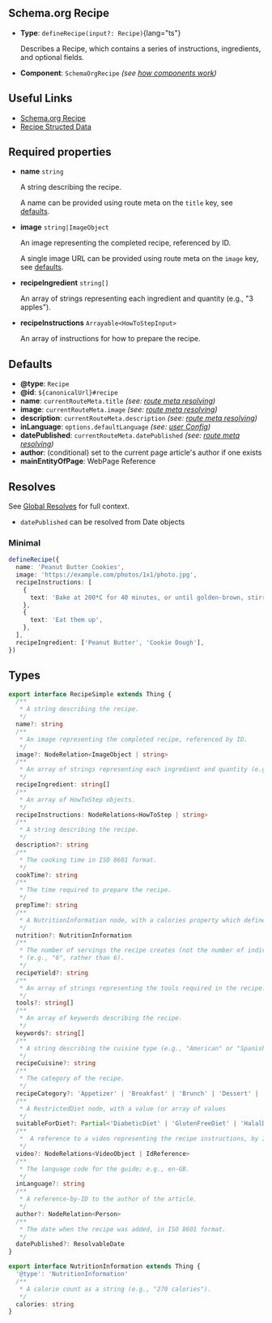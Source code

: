 ## Schema.org Recipe

- **Type**: `defineRecipe(input?: Recipe)`{lang="ts"}

  Describes a Recipe, which contains a series of instructions, ingredients, and optional fields.

- **Component**: `SchemaOrgRecipe` _(see [how components work](/guide/guides/components))_

## Useful Links

- [Schema.org Recipe](https://schema.org/Recipe)
- [Recipe Structed Data](https://developers.google.com/search/docs/advanced/structured-data/recipe)


## Required properties

- **name** `string`

  A string describing the recipe.

  A name can be provided using route meta on the `title` key, see [defaults](#defaults).


- **image** `string|ImageObject`

  An image representing the completed recipe, referenced by ID.

  A single image URL can be provided using route meta on the `image` key, see [defaults](#defaults).

- **recipeIngredient** `string[]`

  An array of strings representing each ingredient and quantity (e.g., "3 apples").

- **recipeInstructions** `Arrayable<HowToStepInput>`

  An array of instructions for how to prepare the recipe.

## Defaults

- **@type**: `Recipe`
- **@id**: `${canonicalUrl}#recipe`
- **name**: `currentRouteMeta.title` _(see: [route meta resolving](/guide/getting-started/how-it-works#route-meta-resolving))_
- **image**: `currentRouteMeta.image` _(see: [route meta resolving](/guide/getting-started/how-it-works#route-meta-resolving))_
- **description**: `currentRouteMeta.description` _(see: [route meta resolving](/guide/getting-started/how-it-works#route-meta-resolving))_
- **inLanguage**: `options.defaultLanguage` _(see: [user Config](/guide/guides/user-config))_
- **datePublished**: `currentRouteMeta.datePublished` _(see: [route meta resolving](/guide/getting-started/how-it-works#route-meta-resolving))_
- **author**: (conditional) set to the current page article's author if one exists
- **mainEntityOfPage**: WebPage Reference


## Resolves

See [Global Resolves](/guide/getting-started/how-it-works#global-resolves) for full context.

- `datePublished` can be resolved from Date objects


### Minimal

```ts
defineRecipe({
  name: 'Peanut Butter Cookies',
  image: 'https://example.com/photos/1x1/photo.jpg',
  recipeInstructions: [
    {
      text: 'Bake at 200*C for 40 minutes, or until golden-brown, stirring periodically throughout',
    },
    {
      text: 'Eat them up',
    },
  ],
  recipeIngredient: ['Peanut Butter', 'Cookie Dough'],
})
```

## Types

```ts
export interface RecipeSimple extends Thing {
  /**
   * A string describing the recipe.
   */
  name?: string
  /**
   * An image representing the completed recipe, referenced by ID.
   */
  image?: NodeRelation<ImageObject | string>
  /**
   * An array of strings representing each ingredient and quantity (e.g., "3 apples").
   */
  recipeIngredient: string[]
  /**
   * An array of HowToStep objects.
   */
  recipeInstructions: NodeRelations<HowToStep | string>
  /**
   * A string describing the recipe.
   */
  description?: string
  /**
   * The cooking time in ISO 8601 format.
   */
  cookTime?: string
  /**
   * The time required to prepare the recipe.
   */
  prepTime?: string
  /**
   * A NutritionInformation node, with a calories property which defines a calorie count as a string (e.g., "270 calories").
   */
  nutrition?: NutritionInformation
  /**
   * The number of servings the recipe creates (not the number of individual items, if these are different), as a string
   * (e.g., "6", rather than 6).
   */
  recipeYield?: string
  /**
   * An array of strings representing the tools required in the recipe.
   */
  tools?: string[]
  /**
   * An array of keywords describing the recipe.
   */
  keywords?: string[]
  /**
   * A string describing the cuisine type (e.g., "American" or "Spanish").
   */
  recipeCuisine?: string
  /**
   * The category of the recipe.
   */
  recipeCategory?: 'Appetizer' | 'Breakfast' | 'Brunch' | 'Dessert' | 'Dinner' | 'Drink' | 'Lunch' | 'Main course' | 'Sauce' | 'Side dish' | 'Snack' | 'Starter'
  /**
   * A RestrictedDiet node, with a value (or array of values
   */
  suitableForDiet?: Partial<'DiabeticDiet' | 'GlutenFreeDiet' | 'HalalDiet' | 'HinduDiet' | 'KosherDiet' | 'LowCalorieDiet' | 'LowFatDiet' | 'LowLactoseDiet' | 'LowSaltDiet' | 'VeganDiet' | 'VegetarianDiet'>[]
  /**
   *  A reference to a video representing the recipe instructions, by ID.
   */
  video?: NodeRelations<VideoObject | IdReference>
  /**
   * The language code for the guide; e.g., en-GB.
   */
  inLanguage?: string
  /**
   * A reference-by-ID to the author of the article.
   */
  author?: NodeRelation<Person>
  /**
   * The date when the recipe was added, in ISO 8601 format.
   */
  datePublished?: ResolvableDate
}

export interface NutritionInformation extends Thing {
  '@type': 'NutritionInformation'
  /**
   * A calorie count as a string (e.g., "270 calories").
   */
  calories: string
}
```
